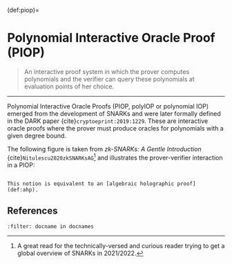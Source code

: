 (def:piop)=
# Polynomial Interactive Oracle Proof (PIOP)

> An interactive proof system in which the prover computes polynomials and the verifier can query these polynomials at evaluation points of her choice.

---

Polynomial Interactive Oracle Proofs (PIOP, polyIOP or polynomial IOP) emerged from the development of SNARKs and were later formally defined in the DARK paper {cite}`cryptoeprint:2019:1229`. These are interactive oracle proofs where the prover must produce oracles for polynomials with a given degree bound.

The following figure is taken from *zk-SNARKs: A Gentle Introduction* {cite}`Nitulescu2020zkSNARKsAG`[^1] and illustrates the prover-verifier interaction in a PIOP:

```{image} ../images/nitulescu-piop.png

```

```{note}
This notion is equivalent to an [algebraic holographic proof](def:ahp).
```

## References
```{bibliography}
:filter: docname in docnames
```

[^1]: A great read for the technically-versed and curious reader trying to get a global overview of SNARKs in 2021/2022.
